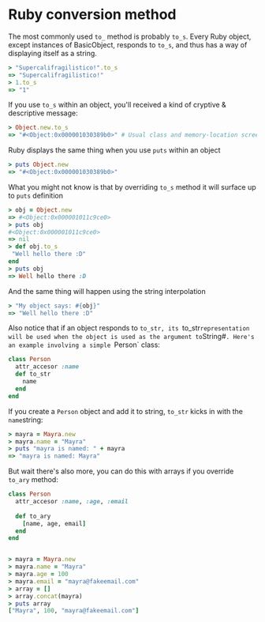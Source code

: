 # Ruby conversion method

The most commonly used `to_` method is probably `to_s`. Every Ruby object, except
instances of BasicObject, responds to `to_s`, and thus has a way of displaying itself as
a string.

```ruby
> "Supercalifragilistico!".to_s
=> "Supercalifragilistico!"
> 1.to_s
=> "1"
```

If you use `to_s` within an object, you'll received a kind of cryptive & descriptive message:

```ruby
> Object.new.to_s
=> "#<Object:0x000001030389b0>" # Usual class and memory-location screen dump
```

Ruby displays the same thing when you use `puts` within an object

```ruby
> puts Object.new
=> "#<Object:0x000001030389b0>"
```


What you might not know is that by overriding `to_s` method it will surface up to `puts` definition

```ruby
> obj = Object.new
=> #<Object:0x000001011c9ce0>
> puts obj
#<Object:0x000001011c9ce0>
=> nil
> def obj.to_s
 "Well hello there :D"
end
> puts obj
=> Well hello there :D
```

And the same thing will happen using the string interpolation

```ruby
> "My object says: #{obj}"
=> "Well hello there :D"
```

Also notice that if an object responds to `to_str, its `to_str` representation will be used when the object is used as the argument to `String#`. Here's an example involving a simple `Person` class:

```ruby
class Person
  attr_accesor :name
  def to_str
    name
  end
end
```

If you create a `Person` object and add it to string, `to_str` kicks in with the `name`string:

```ruby
> mayra = Mayra.new
> mayra.name = "Mayra"
> puts "mayra is named: " + mayra
=> "mayra is named: Mayra"
```

But wait there's also more, you can do this with arrays if you override `to_ary` method:

```ruby
class Person
  attr_accesor :name, :age, :email
  
  def to_ary
    [name, age, email]
  end
end


> mayra = Mayra.new
> mayra.name = "Mayra"
> mayra.age = 100
> mayra.email = "mayra@fakeemail.com"
> array = []
> array.concat(mayra)
> puts array
["Mayra", 100, "mayra@fakeemail.com"]
```

